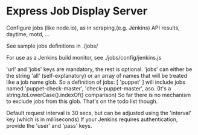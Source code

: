 # Express Job Display Server

Configure jobs (like node.io), as in scraping,(e.g. Jenkins) API results, daytime, motd, ...

See sample jobs definitions in ./jobs/

For use as a Jenkins build monitor, see ./jobs/config/jenkins.js

'url' and 'jobs' keys are mandatory, the rest is optional.
'jobs' can either be the string 'all' (self-explanatory) or an array of names that will be treated like a job name glob.
So a definition of 
   jobs: [ 'puppet' ]
will include jobs named 'puppet-check-master', 'check-puppet-master', aso. (It's a string.toLowerCase().indexOf() comparison)
So far there is no mechanism to exclude jobs from this glob. That's on the todo list though.

Default request interval is 30 secs, but can be adjusted using the 'interval' key (which is in milliseconds)
If your Jenkins requires authentication, provide the 'user' and 'pass' keys.
